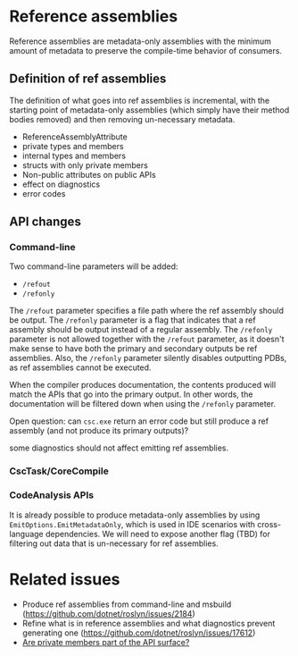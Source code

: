# Reference assemblies

Reference assemblies are metadata-only assemblies with the minimum amount of metadata to preserve the compile-time behavior of consumers.

## Definition of ref assemblies
The definition of what goes into ref assemblies is incremental, with the starting point of metadata-only assemblies (which simply have their method bodies removed) and then removing un-necessary metadata.



- ReferenceAssemblyAttribute 
- private types and members
- internal types and members
- structs with only private members
- Non-public attributes on public APIs 
- effect on diagnostics 
- error codes


## API changes


### Command-line
Two command-line parameters will be added:
- `/refout`
- `/refonly`

The `/refout` parameter specifies a file path where the ref assembly should be output.
The `/refonly` parameter is a flag that indicates that a ref assembly should be output instead of a regular assembly. 
The `/refonly` parameter is not allowed together with the `/refout` parameter, as it doesn't make sense to have both the primary and secondary outputs be ref assemblies. Also, the `/refonly` parameter silently disables outputting PDBs, as ref assemblies cannot be executed.

When the compiler produces documentation, the contents produced will match the APIs that go into the primary output. In other words, the documentation will be filtered down when using the `/refonly` parameter.

Open question: can `csc.exe` return an error code but still produce a ref assembly (and not produce its primary outputs)?

 some diagnostics should not affect emitting ref assemblies.


### CscTask/CoreCompile

### CodeAnalysis APIs
It is already possible to produce metadata-only assemblies by using `EmitOptions.EmitMetadataOnly`, which is used in IDE scenarios with cross-language dependencies.
We will need to expose another flag (TBD) for filtering out data that is un-necessary for ref assemblies.


# Related issues
- Produce ref assemblies from command-line and msbuild (https://github.com/dotnet/roslyn/issues/2184)
- Refine what is in reference assemblies and what diagnostics prevent generating one (https://github.com/dotnet/roslyn/issues/17612)
- [Are private members part of the API surface?](http://blog.paranoidcoding.com/2016/02/15/are-private-members-api-surface.html)
